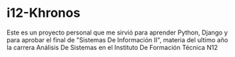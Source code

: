 # i12-Khronos
Este es un proyecto personal que me sirvió para aprender Python, Django y para aprobar
el final de "Sistemas De Información II", materia del ultimo año la carrera
Análisis De Sistemas en el Instituto De Formación Técnica N12
